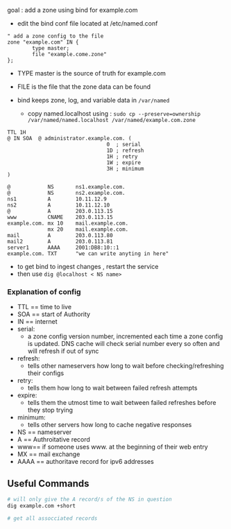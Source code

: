 goal : add a zone using bind for example.com 
- edit the bind conf file located at /etc/named.conf 
```vim
" add a zone config to the file 
zone "example.com" IN {
		type master;
		file "example.come.zone"
};

```

- TYPE master is the source of truth for example.com
- FILE is the file that the zone data can be found 

- bind keeps zone, log, and variable data in `/var/named`
	- copy named.localhost  using : `sudo cp --preserve=ownership /var/named/named.localhost /var/named/example.com.zone`

```vim 
TTL 1H 
@ IN SOA  @ administrator.example.com. (
								0  ; serial 
							    1D ; refresh 
								1H ; retry
								1W ; expire
								3H ; minimum
)

@            NS       ns1.example.com.
@            NS       ns2.example.com.
ns1          A        10.11.12.9
ns2          A        10.11.12.10
@            A        203.0.113.15
www          CNAME    203.0.113.15
example.com. mx 10    mail.example.com.
             mx 20    mail.example.com.
mail         A        203.0.113.80
mail2        A        203.0.113.81
server1      AAAA     2001:DB8:10::1
example.com. TXT      "we can write anyting in here"
```


- to get bind to ingest changes , restart the service 
- then use `dig @localhost < NS name>`


### Explanation of config 
- TTL == time to live 
- SOA == start of Authority
- IN == internet 
- serial: 
	- a zone config version number, incremented each time a zone config is updated. DNS cache will check serial number every so often and will refresh if out of sync
- refresh: 
	- tells other nameservers how long to wait before checking/refreshing their configs 
- retry: 
	- tells them how long to wait between failed refresh attempts 
- expire: 
	- tells them the utmost time to wait between failed refreshes before they stop trying 
- minimum: 
	- tells other servers how long to cache negative responses
- NS == nameserver 
- A == Authroitative record
- www== if someone uses www. at the beginning of their web entry
- MX == mail exchange
- AAAA == authoritave record for ipv6 addresses 


## Useful Commands 
```bash
# will only give the A record/s of the NS in question 
dig example.com +short

# get all assocciated records 
```